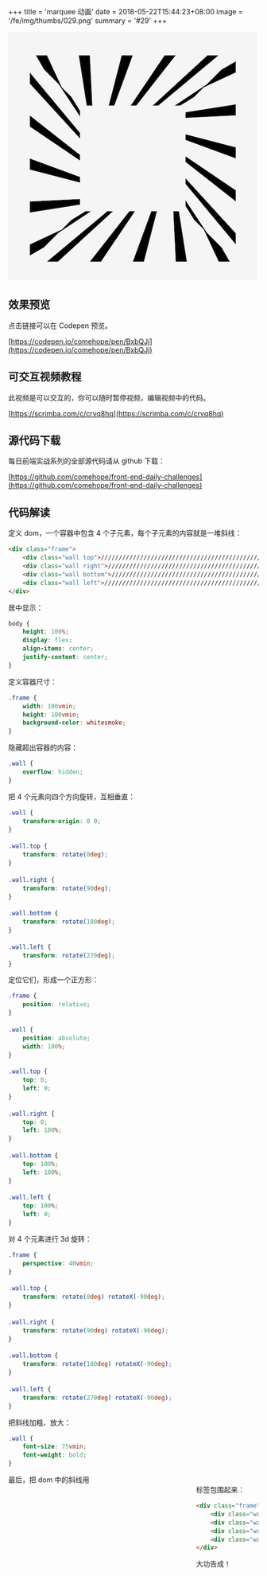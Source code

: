 +++
title = 'marquee 动画'
date = 2018-05-22T15:44:23+08:00
image = '/fe/img/thumbs/029.png'
summary = '#29'
+++

![](./work.png)

## 效果预览

点击链接可以在 Codepen 预览。

[https://codepen.io/comehope/pen/BxbQJj](https://codepen.io/comehope/pen/BxbQJj)

## 可交互视频教程

此视频是可以交互的，你可以随时暂停视频，编辑视频中的代码。

[https://scrimba.com/c/crvq8hq](https://scrimba.com/c/crvq8hq)

## 源代码下载

每日前端实战系列的全部源代码请从 github 下载：

[https://github.com/comehope/front-end-daily-challenges](https://github.com/comehope/front-end-daily-challenges)

## 代码解读
定义 dom，一个容器中包含 4 个子元素，每个子元素的内容就是一堆斜线：
```html
<div class="frame">
	<div class="wall top">////////////////////////////////////////////////////////////////////////////////////////////////////////////////////////////////////////////////////////////////////////////////////</div>
	<div class="wall right">////////////////////////////////////////////////////////////////////////////////////////////////////////////////////////////////////////////////////////////////////////////////////</div>
	<div class="wall bottom">////////////////////////////////////////////////////////////////////////////////////////////////////////////////////////////////////////////////////////////////////////////////////</div>
	<div class="wall left">////////////////////////////////////////////////////////////////////////////////////////////////////////////////////////////////////////////////////////////////////////////////////</div>
</div>
```

居中显示：
```css
body {
	height: 100%;
	display: flex;
	align-items: center;
	justify-content: center;
}
```

定义容器尺寸：
```css
.frame {
	width: 100vmin;
	height: 100vmin;
	background-color: whitesmoke;
}
```

隐藏超出容器的内容：
```css
.wall {
	overflow: hidden;
}
```

把 4 个元素向四个方向旋转，互相垂直：
```css
.wall {
	transform-origin: 0 0;
}

.wall.top {
	transform: rotate(0deg);
}

.wall.right {
	transform: rotate(90deg);
}

.wall.bottom {
	transform: rotate(180deg);
}

.wall.left {
	transform: rotate(270deg);
}
```

定位它们，形成一个正方形：
```css
.frame {
	position: relative;
}

.wall {
	position: absolute;
	width: 100%;
}

.wall.top {
	top: 0;
	left: 0;
}

.wall.right {
	top: 0;
	left: 100%;
}

.wall.bottom {
	top: 100%;
	left: 100%;
}

.wall.left {
	top: 100%;
	left: 0;
}
```

对 4 个元素进行 3d 旋转：
```css
.frame {
	perspective: 40vmin;
}

.wall.top {
	transform: rotate(0deg) rotateX(-90deg);
}

.wall.right {
	transform: rotate(90deg) rotateX(-90deg);
}

.wall.bottom {
	transform: rotate(180deg) rotateX(-90deg);
}

.wall.left {
	transform: rotate(270deg) rotateX(-90deg);
}
```

把斜线加粗、放大：
```css
.wall {
	font-size: 75vmin;
	font-weight: bold;
}
```

最后，把 dom 中的斜线用 <marquee> 标签包围起来：
```html
<div class="frame">
	<div class="wall top"><marquee>////////////////////////////////////////////////////////////////////////////////////////////////////////////////////////////////////////////////////////////////////////////////////</marquee></div>
	<div class="wall right"><marquee>////////////////////////////////////////////////////////////////////////////////////////////////////////////////////////////////////////////////////////////////////////////////////</marquee></div>
	<div class="wall bottom"><marquee>////////////////////////////////////////////////////////////////////////////////////////////////////////////////////////////////////////////////////////////////////////////////////</marquee></div>
	<div class="wall left"><marquee>////////////////////////////////////////////////////////////////////////////////////////////////////////////////////////////////////////////////////////////////////////////////////</marquee></div>
</div>
```

大功告成！

